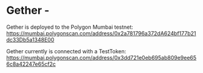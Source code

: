 # Gether -

Gether is deployed to the Polygon Mumbai testnet:
https://mumbai.polygonscan.com/address/0x2a781796a372dA624bf177b21dc33Db5a1348E00

Gether currently is connected with a TestToken:
https://mumbai.polygonscan.com/address/0x3dd721e0eb695ab809e9ee656c8a42247e65cf2c
